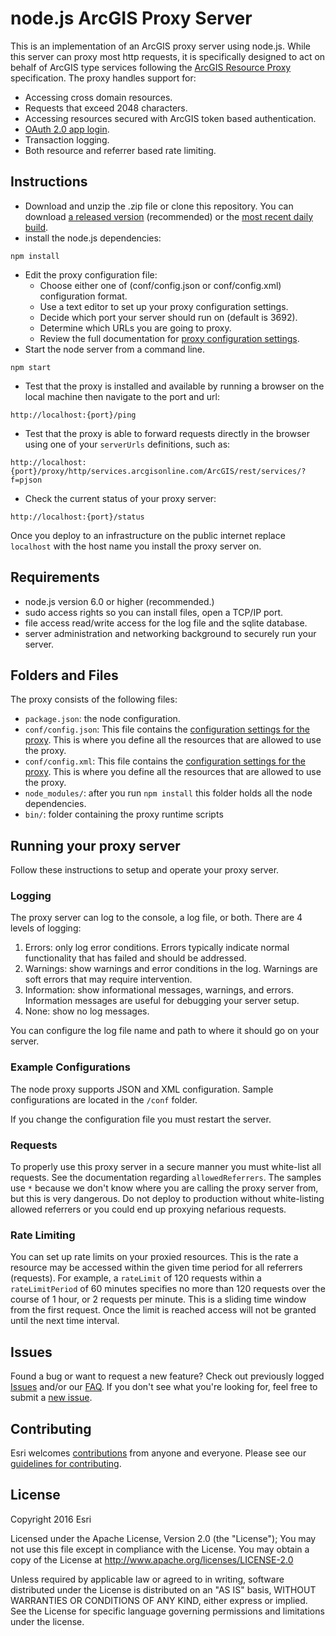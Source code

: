 # node.js ArcGIS Proxy Server
This is an implementation of an ArcGIS proxy server using node.js. While this server can proxy most http requests, it is specifically designed to act on behalf of ArcGIS type services following the [ArcGIS Resource Proxy](https://github.com/Esri/resource-proxy/) specification. The proxy handles support for:

* Accessing cross domain resources.
* Requests that exceed 2048 characters.
* Accessing resources secured with ArcGIS token based authentication.
* [OAuth 2.0 app login](https://developers.arcgis.com/en/authentication).
* Transaction logging.
* Both resource and referrer based rate limiting.

## Instructions

* Download and unzip the .zip file or clone this repository. You can download [a released version](https://github.com/Esri/resource-proxy/releases) (recommended) or the [most recent daily build](https://github.com/Esri/resource-proxy/archive/master.zip).
* install the node.js dependencies:

```
npm install
```

* Edit the proxy configuration file:
  * Choose either one of (conf/config.json or conf/config.xml) configuration format.
  * Use a text editor to set up your proxy configuration settings.
  * Decide which port your server should run on (default is 3692).
  * Determine which URLs you are going to proxy.
  * Review the full documentation for [proxy configuration settings](../README.md#proxy-configuration-settings).
* Start the node server from a command line.

```
npm start
```

* Test that the proxy is installed and available by running a browser on the local machine then navigate to the port and url:

```
http://localhost:{port}/ping
```

* Test that the proxy is able to forward requests directly in the browser using one of your `serverUrls` definitions, such as:

```
http://localhost:{port}/proxy/http/services.arcgisonline.com/ArcGIS/rest/services/?f=pjson
```

* Check the current status of your proxy server:

```
http://localhost:{port}/status
```

Once you deploy to an infrastructure on the public internet replace `localhost` with the host name you install the proxy server on.

## Requirements

* node.js version 6.0 or higher (recommended.)
* sudo access rights so you can install files, open a TCP/IP port.
* file access read/write access for the log file and the sqlite database.
* server administration and networking background to securely run your server.

## Folders and Files

The proxy consists of the following files:
* `package.json`: the node configuration.
* `conf/config.json`: This file contains the [configuration settings for the proxy](../README.md#proxy-configuration-settings). This is where you define all the resources that are allowed to use the proxy.
* `conf/config.xml`: This file contains the [configuration settings for the proxy](../README.md#proxy-configuration-settings). This is where you define all the resources that are allowed to use the proxy.
* `node_modules/`: after you run `npm install` this folder holds all the node dependencies.
* `bin/`: folder containing the proxy runtime scripts

## Running your proxy server

Follow these instructions to setup and operate your proxy server.

### Logging

The proxy server can log to the console, a log file, or both. There are 4 levels of logging:

  1. Errors: only log error conditions. Errors typically indicate normal functionality that has failed and should be addressed.
  2. Warnings: show warnings and error conditions in the log. Warnings are soft errors that may require intervention.
  3. Information: show informational messages, warnings, and errors. Information messages are useful for debugging your server setup.
  4. None: show no log messages.

You can configure the log file name and path to where it should go on your server.

### Example Configurations

The node proxy supports JSON and XML configuration. Sample configurations are located in the `/conf` folder.

If you change the configuration file you must restart the server.

### Requests

To properly use this proxy server in a secure manner you must white-list all requests. See the documentation regarding `allowedReferrers`. The
samples use `*` because we don't know where you are calling the proxy server from, but this is very dangerous. Do not deploy to production without
white-listing allowed referrers or you could end up proxying nefarious requests.

### Rate Limiting

You can set up rate limits on your proxied resources. This is the rate a resource may be accessed within the given time period for all referrers (requests).
For example, a `rateLimit` of 120 requests within a `rateLimitPeriod` of 60 minutes specifies no more than 120 requests over the course of 1 hour, or 2 requests per minute.
This is a sliding time window from the first request. Once the limit is reached access will not be granted until the next time interval.

## Issues

Found a bug or want to request a new feature? Check out previously logged [Issues](https://github.com/Esri/resource-proxy/issues) and/or our [FAQ](FAQ.md).  If you don't see what you're looking for, feel free to submit a [new issue](https://github.com/Esri/resource-proxy/issues/new).

## Contributing

Esri welcomes [contributions](CONTRIBUTING.md) from anyone and everyone. Please see our [guidelines for contributing](https://github.com/esri/contributing).

## License

Copyright 2016 Esri

Licensed under the Apache License, Version 2.0 (the "License");
You may not use this file except in compliance with the License.
You may obtain a copy of the License at
http://www.apache.org/licenses/LICENSE-2.0

Unless required by applicable law or agreed to in writing, software distributed under the License is distributed on an "AS IS" basis, WITHOUT WARRANTIES OR CONDITIONS OF ANY KIND, either express or implied. See the License for specific language governing permissions and limitations under the license.
